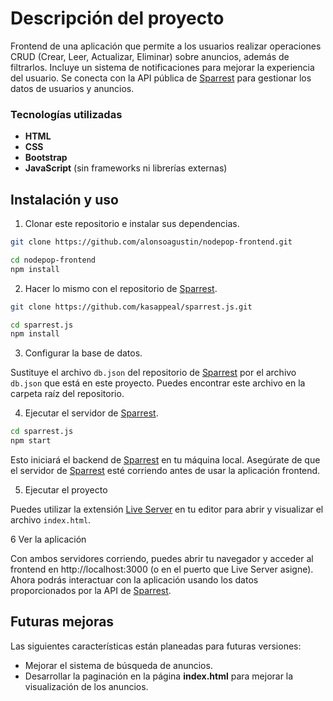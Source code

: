 # Descripción del proyecto

Frontend de una aplicación que permite a los usuarios realizar operaciones CRUD (Crear, Leer, Actualizar, Eliminar) sobre anuncios, además de filtrarlos. Incluye un sistema de notificaciones para mejorar la experiencia del usuario. Se conecta con la API pública de [Sparrest](https://github.com/kasappeal/sparrest.js) para gestionar los datos de usuarios y anuncios.

### **Tecnologías utilizadas**

- **HTML**
- **CSS**
- **Bootstrap**
- **JavaScript** (sin frameworks ni librerías externas)

## Instalación y uso

1. Clonar este repositorio e instalar sus dependencias.

```bash
git clone https://github.com/alonsoagustin/nodepop-frontend.git
```

```bash
cd nodepop-frontend
npm install
```

2. Hacer lo mismo con el repositorio de [Sparrest](https://github.com/kasappeal/sparrest.js).

```bash
git clone https://github.com/kasappeal/sparrest.js.git
```

```bash
cd sparrest.js
npm install
```

3. Configurar la base de datos.

Sustituye el archivo `db.json` del repositorio de [Sparrest](https://github.com/kasappeal/sparrest.js) por el archivo `db.json` que está en este proyecto.
Puedes encontrar este archivo en la carpeta raíz del repositorio.

4. Ejecutar el servidor de [Sparrest](https://github.com/kasappeal/sparrest.js).

```bash
cd sparrest.js
npm start
```

Esto iniciará el backend de [Sparrest](https://github.com/kasappeal/sparrest.js) en tu máquina local.
Asegúrate de que el servidor de [Sparrest](https://github.com/kasappeal/sparrest.js) esté corriendo antes de usar la aplicación frontend.

5. Ejecutar el proyecto

Puedes utilizar la extensión [Live Server](https://marketplace.visualstudio.com/items?itemName=ritwickdey.LiveServer) en tu editor para abrir y visualizar el archivo `index.html`.

6 Ver la aplicación

Con ambos servidores corriendo, puedes abrir tu navegador y acceder al frontend en http://localhost:3000 (o en el puerto que Live Server asigne).
Ahora podrás interactuar con la aplicación usando los datos proporcionados por la API de [Sparrest](https://github.com/kasappeal/sparrest.js).

## Futuras mejoras

Las siguientes características están planeadas para futuras versiones:

- Mejorar el sistema de búsqueda de anuncios.
- Desarrollar la paginación en la página **index.html** para mejorar la visualización de los anuncios.

